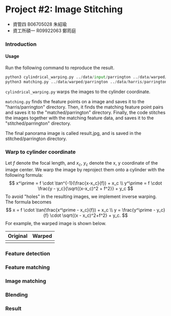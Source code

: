 # Project #2: Image Stitching

- 資管四 B06705028 朱紹瑜
- 資工所碩一 R09922063 鄭筠庭

### Introduction

#### Usage

Run the following command to reproduce the result.

```python
python3 cylindrical_warping.py ../data/input/parrington ../data/warped/parrington
python3 matching.py ../data/warped/parrington ../data/harris/parrington ../data/matched/parrington ../data/stitched/parrington
```

`cylindrical_warping.py` warps the images to the cylinder coordinate.

`matching.py` finds the feature points on a image and saves it to the "harris/parrington" directory. Then, it finds the matching feature point pairs and saves it to the "matched/parrington" directory. Finally, the code stitches the images together with the matching feature data, and saves it to the "stitched/parrington" directory.  

The final panorama image is called result.jpg, and is saved in the stitched/parrington directory.

### Warp to cylinder coordinate

Let $f$ denote the focal length, and $x_c$, $y_c$ denote the x, y coordinate of the image center. We warp the image by reproject them onto a cylinder with the following formula:
$$
x^\prime = f \cdot \tan^{-1}(\frac{x-x_c}{f}) + x_c \\
y^\prime = f \cdot \frac{y - y_c}{\sqrt{(x-x_c)^2 + f^2}} + y_c
$$
To avoid "holes" in the resulting images, we implement inverse warping. The formula becomes
$$
x = f \cdot \tan(\frac{x^\prime - x_c}{f}) + x_c \\
y = \frac{y^\prime - y_c}{f} \cdot \sqrt{(x - x_c)^2+f^2} + y_c.
$$
For example, the warped image is shown below.

| Original | Warped |
| :------: | :----: |
|          |        |

### Feature detection

### Feature matching

### Image matching

### Blending

### Result
